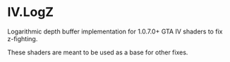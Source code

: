 # IV.LogZ
Logarithmic depth buffer implementation for 1.0.7.0+ GTA IV shaders to fix z-fighting.

These shaders are meant to be used as a base for other fixes.
